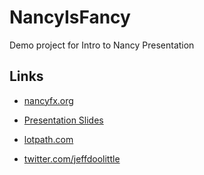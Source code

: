 NancyIsFancy
============

Demo project for Intro to Nancy Presentation

Links
-----

* [nancyfx.org](http://nancyfx.org "Nancy")

* [Presentation Slides](http://github.com/jeffdoolittle/Slides/tree/nancy-2014-06 "Intro to Nancy Slides")

* [lotpath.com](http://lotpath.com "Lotpath")

* [twitter.com/jeffdoolittle](http://twitter.com/jeffdoolittle "Jeff Doolittle on Twitter")


